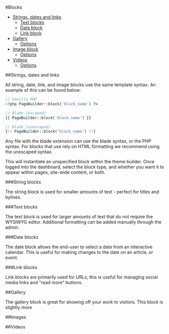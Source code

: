 #Blocks
- [Strings, dates and links](#strings_dates_links)
  - [Text blocks](#text)
  - [Date block](#date)
  - [Link block](#link)
- [Gallery](#gallery)
  - [Options](#galleryoptions)
- [Image block](#image)
  - [Options](#imageoptions)
- [Videos](#videos)
  - [Options](#videooptions)

##Strings, dates and links

All string, date, link, and image blocks use the same template syntax. An example of this can be found below:

```php
// Vanilla PHP
<?php PageBuilder::block('block_name') ?>

// Blade (escaped)
{{ PageBuilder::block('block_name') }}

// Blade (unescaped)
{!! PageBuilder::block('block_name') !!}
```

Any file with the blade extension can use the blade syntax, or the PHP syntax. For blocks that use rely on HTML formatting we recommend using the unescaped syntax.

This will instantiate an unspecified block within the theme builder. Once logged into the dashboard, select the block type, and whether you want it to appear within pages, site-wide content, or both.

###String blocks

The string block is used for smaller amounts of text - perfect for titles and bylines.

###Text blocks

The text block is used for larger amounts of text that do not require the WYSIWYG editor. Additional formatting can be added manually through the admin.

###Date blocks

The date block allows the end-user to select a date from an interactive calendar. This is useful for making changes to the date on an article, or event.

###Link blocks

Link blocks are primarily used for URLs, this is useful for managing social media links and "read more" buttons.

##Gallery

The gallery block is great for showing off your work to visitors. This block is slightly more 

##Images

##Videos
